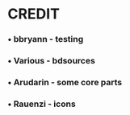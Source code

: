 # CREDIT

### • bbryann - testing

### • Various - bdsources

### • Arudarin - some core parts

### • Rauenzi - icons
